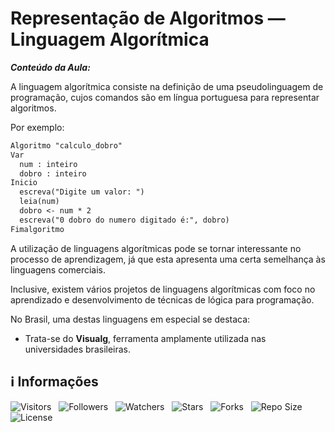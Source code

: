 <!-- Título -->
# Representação de Algoritmos — Linguagem Algorítmica

***Conteúdo da Aula:***

A linguagem algorítmica consiste na definição de uma pseudolinguagem de programação, cujos comandos são em língua portuguesa para representar algoritmos.

Por exemplo:

```markdown
Algoritmo "calculo_dobro"
Var
  num : inteiro
  dobro : inteiro
Inicio
  escreva("Digite um valor: ")
  leia(num)
  dobro <- num * 2
  escreva("0 dobro do numero digitado é:", dobro)
Fimalgoritmo
```

A utilização de linguagens algorítmicas pode se tornar interessante no processo de aprendizagem, já que esta apresenta uma certa semelhança às linguagens comerciais.

Inclusive, existem vários projetos de linguagens algorítmicas com foco no aprendizado e desenvolvimento de técnicas de lógica para programação.

No Brasil, uma destas linguagens em especial se destaca:

* Trata-se do **Visualg**, ferramenta amplamente utilizada nas universidades brasileiras.

<!-- Information -->
## &#8505; Informações

![Visitors](https://api.visitorbadge.io/api/visitors?path=Devsgeeknerd%2Fcla-rep-alg-lin-alg-int-log-par-pro-com-bas&label=Visitantes&labelColor=%23f9e64f&countColor=%23008000&style=plastic "Total de Visitas")
&nbsp;
![Followers](https://img.shields.io/github/followers/Devsgeeknerd?style=p&label=Seguidores&labelColor=f9e64f&color=008000 "Total de Seguidores")
&nbsp;
![Watchers](https://img.shields.io/github/watchers/Devsgeeknerd/cla-rep-alg-lin-alg-int-log-par-pro-com-bas?style=p&label=Observadores&labelColor=f9e64f&color=008000 "Total de Observadores")
&nbsp;
![Stars](https://img.shields.io/github/stars/Devsgeeknerd/cla-rep-alg-lin-alg-int-log-par-pro-com-bas?style=p&label=Estrelas&labelColor=f9e64f&color=008000 "Total de Estrelas")
&nbsp;
![Forks](https://img.shields.io/github/forks/Devsgeeknerd/cla-rep-alg-lin-alg-int-log-par-pro-com-bas?style=p&label=Bifurcações&labelColor=f9e64f&color=008000 "Total de Bifurcações")
&nbsp;
![Repo Size](https://img.shields.io/github/repo-size/Devsgeeknerd/cla-rep-alg-lin-alg-int-log-par-pro-com-bas?style=p&label=Tamanho&labelColor=f9e64f&color=008000& "Tamanho do Repositório")
&nbsp;
![License](https://img.shields.io/github/license/Devsgeeknerd/cla-rep-alg-lin-alg-int-log-par-pro-com-bas?style=p&label=Licença&labelColor=f9e64f&color=008000 "Licença do Repositório")
